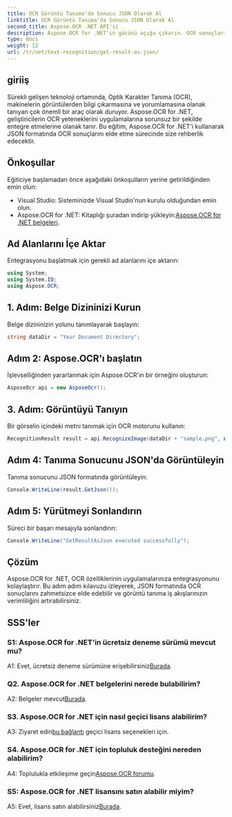 ```yaml
---
title: OCR Görüntü Tanıma'da Sonucu JSON Olarak Al
linktitle: OCR Görüntü Tanıma'da Sonucu JSON Olarak Al
second_title: Aspose.OCR .NET API'si
description: Aspose.OCR for .NET'in gücünü açığa çıkarın. OCR sonuçlarını JSON formatında zahmetsizce almayı öğrenin. Bu adım adım kılavuzla görüntü tanıma yeteneğinizi geliştirin.
type: docs
weight: 12
url: /tr/net/text-recognition/get-result-as-json/
---
```

## giriiş

Sürekli gelişen teknoloji ortamında, Optik Karakter Tanıma (OCR), makinelerin görüntülerden bilgi çıkarmasına ve yorumlamasına olanak tanıyan çok önemli bir araç olarak duruyor. Aspose.OCR for .NET, geliştiricilerin OCR yeteneklerini uygulamalarına sorunsuz bir şekilde entegre etmelerine olanak tanır. Bu eğitim, Aspose.OCR for .NET'i kullanarak JSON formatında OCR sonuçlarını elde etme sürecinde size rehberlik edecektir.

## Önkoşullar

Eğiticiye başlamadan önce aşağıdaki önkoşulların yerine getirildiğinden emin olun:

- Visual Studio: Sisteminizde Visual Studio'nun kurulu olduğundan emin olun.
-  Aspose.OCR for .NET: Kitaplığı şuradan indirip yükleyin:[Aspose.OCR for .NET belgeleri](https://reference.aspose.com/ocr/net/).

## Ad Alanlarını İçe Aktar

Entegrasyonu başlatmak için gerekli ad alanlarını içe aktarın:

```csharp
using System;
using System.IO;
using Aspose.OCR;
```

## 1. Adım: Belge Dizininizi Kurun

Belge dizininizin yolunu tanımlayarak başlayın:

```csharp
string dataDir = "Your Document Directory";
```

## Adım 2: Aspose.OCR'ı başlatın

İşlevselliğinden yararlanmak için Aspose.OCR'ın bir örneğini oluşturun:

```csharp
AsposeOcr api = new AsposeOcr();
```

## 3. Adım: Görüntüyü Tanıyın

Bir görselin içindeki metni tanımak için OCR motorunu kullanın:

```csharp
RecognitionResult result = api.RecognizeImage(dataDir + "sample.png", new RecognitionSettings { });
```

## Adım 4: Tanıma Sonucunu JSON'da Görüntüleyin

Tanıma sonucunu JSON formatında görüntüleyin:

```csharp
Console.WriteLine(result.GetJson());
```

## Adım 5: Yürütmeyi Sonlandırın

Süreci bir başarı mesajıyla sonlandırın:

```csharp
Console.WriteLine("GetResultAsJson executed successfully");
```

## Çözüm

Aspose.OCR for .NET, OCR özelliklerinin uygulamalarınıza entegrasyonunu kolaylaştırır. Bu adım adım kılavuzu izleyerek, JSON formatında OCR sonuçlarını zahmetsizce elde edebilir ve görüntü tanıma iş akışlarınızın verimliliğini artırabilirsiniz.

## SSS'ler

### S1: Aspose.OCR for .NET'in ücretsiz deneme sürümü mevcut mu?

 A1: Evet, ücretsiz deneme sürümüne erişebilirsiniz[Burada](https://releases.aspose.com/).

### Q2. Aspose.OCR for .NET belgelerini nerede bulabilirim?

 A2: Belgeler mevcut[Burada](https://reference.aspose.com/ocr/net/).

### S3. Aspose.OCR for .NET için nasıl geçici lisans alabilirim?

 A3: Ziyaret edin[bu bağlantı](https://purchase.aspose.com/temporary-license/) geçici lisans seçenekleri için.

### S4. Aspose.OCR for .NET için topluluk desteğini nereden alabilirim?

 A4: Toplulukla etkileşime geçin[Aspose.OCR forumu](https://forum.aspose.com/c/ocr/16).

### S5: Aspose.OCR for .NET lisansını satın alabilir miyim?

 A5: Evet, lisans satın alabilirsiniz[Burada](https://purchase.aspose.com/buy).
